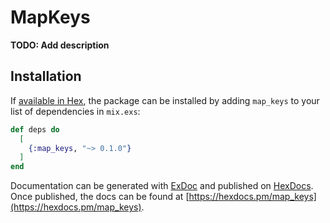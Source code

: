 # MapKeys

**TODO: Add description**

## Installation

If [available in Hex](https://hex.pm/docs/publish), the package can be installed
by adding `map_keys` to your list of dependencies in `mix.exs`:

```elixir
def deps do
  [
    {:map_keys, "~> 0.1.0"}
  ]
end
```

Documentation can be generated with [ExDoc](https://github.com/elixir-lang/ex_doc)
and published on [HexDocs](https://hexdocs.pm). Once published, the docs can
be found at [https://hexdocs.pm/map_keys](https://hexdocs.pm/map_keys).

